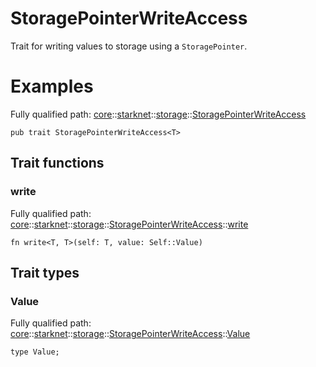 # StoragePointerWriteAccess

Trait for writing values to storage using a `StoragePointer`.
# Examples

Fully qualified path: [core](./core.md)::[starknet](./core-starknet.md)::[storage](./core-starknet-storage.md)::[StoragePointerWriteAccess](./core-starknet-storage-StoragePointerWriteAccess.md)

<pre><code class="language-cairo">pub trait StoragePointerWriteAccess&lt;T&gt;</code></pre>

## Trait functions

### write

Fully qualified path: [core](./core.md)::[starknet](./core-starknet.md)::[storage](./core-starknet-storage.md)::[StoragePointerWriteAccess](./core-starknet-storage-StoragePointerWriteAccess.md)::[write](./core-starknet-storage-StoragePointerWriteAccess.md#write)

<pre><code class="language-cairo">fn write&lt;T, T&gt;(self: T, value: Self::Value)</code></pre>


## Trait types

### Value

Fully qualified path: [core](./core.md)::[starknet](./core-starknet.md)::[storage](./core-starknet-storage.md)::[StoragePointerWriteAccess](./core-starknet-storage-StoragePointerWriteAccess.md)::[Value](./core-starknet-storage-StoragePointerWriteAccess.md#value)

<pre><code class="language-cairo">type Value;</code></pre>


